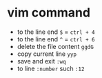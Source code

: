 # vim command

* to the line end `$` = `ctrl + 4`
* to the line end `^` = `ctrl + 6`
* delete the file content `ggdG`
* copy current line `yyp`
* save and exit `:wq`
* to line `:number` such `:12`
